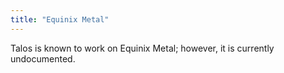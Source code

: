 ```yaml
---
title: "Equinix Metal"
---
```


Talos is known to work on Equinix Metal; however, it is currently undocumented.
